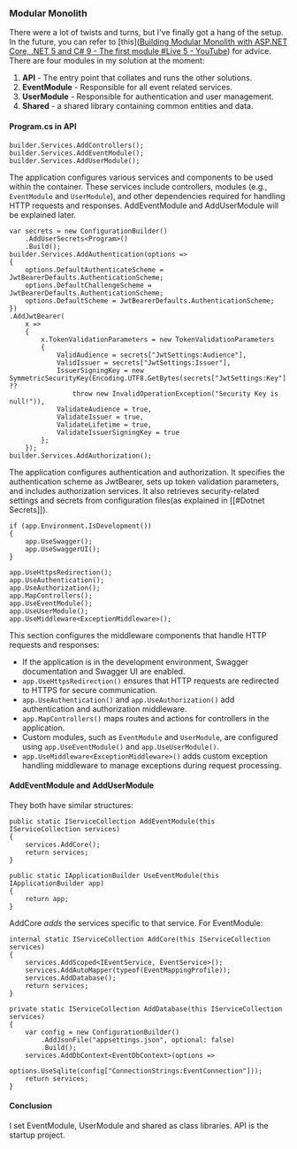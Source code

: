 ### Modular Monolith
There were a lot of twists and turns, but I've finally got a hang of the setup. In the future, you can refer to [this]([Building Modular Monolith with ASP.NET Core, .NET 5 and C# 9 - The first module #Live 5 - YouTube](https://www.youtube.com/watch?v=l8fYpchrv0c&list=PLqqD43D6Mqz1QLbHRgQ-poMpBpJ4lYi42&index=6)) for advice.
There are four modules in my solution at the moment:
1. **API** - The entry point that collates and runs the other solutions.
2. **EventModule** - Responsible for all event related services.
3. **UserModule** - Responsible for authentication and user management.
4. **Shared** -  a shared library containing common entities and data.

#### Program.cs in API
```
builder.Services.AddControllers();
builder.Services.AddEventModule();
builder.Services.AddUserModule();
```
The application configures various services and components to be used within the container. These services include controllers, modules (e.g., `EventModule` and `UserModule`), and other dependencies required for handling HTTP requests and responses. AddEventModule and AddUserModule will be explained later.

```
var secrets = new ConfigurationBuilder()
    .AddUserSecrets<Program>()
    .Build();
builder.Services.AddAuthentication(options =>
{
    options.DefaultAuthenticateScheme = JwtBearerDefaults.AuthenticationScheme;
    options.DefaultChallengeScheme = JwtBearerDefaults.AuthenticationScheme;
    options.DefaultScheme = JwtBearerDefaults.AuthenticationScheme;
})
.AddJwtBearer(
    x =>
    {
        x.TokenValidationParameters = new TokenValidationParameters
        {
            ValidAudience = secrets["JwtSettings:Audience"],
            ValidIssuer = secrets["JwtSettings:Issuer"],
            IssuerSigningKey = new SymmetricSecurityKey(Encoding.UTF8.GetBytes(secrets["JwtSettings:Key"] ??
                throw new InvalidOperationException("Security Key is null!")),
            ValidateAudience = true,
            ValidateIssuer = true,
            ValidateLifetime = true,
            ValidateIssuerSigningKey = true
        };
    });
builder.Services.AddAuthorization();
```
The application configures authentication and authorization. It specifies the authentication scheme as JwtBearer, sets up token validation parameters, and includes authorization services. It also retrieves security-related settings and secrets from configuration files(as explained in [[#Dotnet Secrets]]).

```
if (app.Environment.IsDevelopment())
{
    app.UseSwagger();
    app.UseSwaggerUI();
}

app.UseHttpsRedirection();
app.UseAuthentication();
app.UseAuthorization();
app.MapControllers();
app.UseEventModule();
app.UseUserModule();
app.UseMiddleware<ExceptionMiddleware>();
```

This section configures the middleware components that handle HTTP requests and responses:
- If the application is in the development environment, Swagger documentation and Swagger UI are enabled.
- `app.UseHttpsRedirection()` ensures that HTTP requests are redirected to HTTPS for secure communication.
- `app.UseAuthentication()` and `app.UseAuthorization()` add authentication and authorization middleware.
- `app.MapControllers()` maps routes and actions for controllers in the application.
- Custom modules, such as `EventModule` and `UserModule`, are configured using `app.UseEventModule()` and `app.UseUserModule()`.
- `app.UseMiddleware<ExceptionMiddleware>()` adds custom exception handling middleware to manage exceptions during request processing.

#### AddEventModule and AddUserModule
They both have similar structures:

```
public static IServiceCollection AddEventModule(this IServiceCollection services)  
{  
    services.AddCore();  
    return services;  
}  
  
public static IApplicationBuilder UseEventModule(this IApplicationBuilder app)  
{  
    return app;  
}
```

AddCore *adds* the services specific to that service. For EventModule:

```
internal static IServiceCollection AddCore(this IServiceCollection services)  
{  
    services.AddScoped<IEventService, EventService>();  
    services.AddAutoMapper(typeof(EventMappingProfile));  
    services.AddDatabase();  
    return services;  
}  
  
private static IServiceCollection AddDatabase(this IServiceCollection services)  
{  
    var config = new ConfigurationBuilder()  
        .AddJsonFile("appsettings.json", optional: false)  
        .Build();  
    services.AddDbContext<EventDbContext>(options =>  
        options.UseSqlite(config["ConnectionStrings:EventConnection"]));  
    return services;  
}
```

#### Conclusion
I set EventModule, UserModule and shared as class libraries. API is the startup project.
